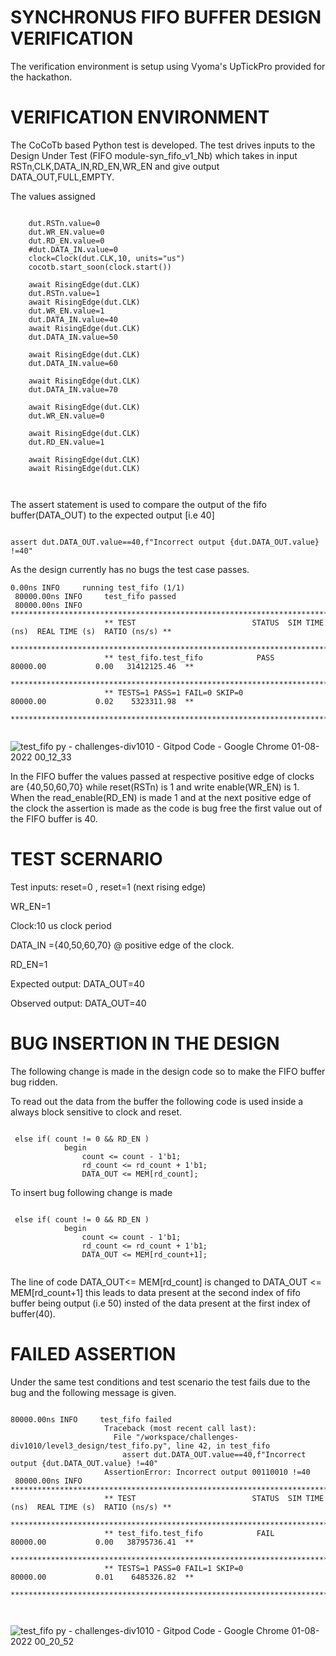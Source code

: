 # SYNCHRONUS FIFO BUFFER DESIGN VERIFICATION
The verification environment is setup using Vyoma's UpTickPro provided for the hackathon.

# VERIFICATION ENVIRONMENT
The CoCoTb based Python test is developed. The test drives inputs to the Design Under Test (FIFO module-syn_fifo_v1_Nb) which takes in input RSTn,CLK,DATA_IN,RD_EN,WR_EN and give output DATA_OUT,FULL,EMPTY.

The values assigned

```

    dut.RSTn.value=0
    dut.WR_EN.value=0
    dut.RD_EN.value=0
    #dut.DATA_IN.value=0
    clock=Clock(dut.CLK,10, units="us")
    cocotb.start_soon(clock.start())

    await RisingEdge(dut.CLK)
    dut.RSTn.value=1
    await RisingEdge(dut.CLK)
    dut.WR_EN.value=1
    dut.DATA_IN.value=40
    await RisingEdge(dut.CLK)
    dut.DATA_IN.value=50

    await RisingEdge(dut.CLK)
    dut.DATA_IN.value=60

    await RisingEdge(dut.CLK)
    dut.DATA_IN.value=70

    await RisingEdge(dut.CLK)
    dut.WR_EN.value=0

    await RisingEdge(dut.CLK)
    dut.RD_EN.value=1

    await RisingEdge(dut.CLK)
    await RisingEdge(dut.CLK)

    

```

The assert statement is used to compare the output of the fifo buffer(DATA_OUT) to the expected output [i.e 40]

```

assert dut.DATA_OUT.value==40,f"Incorrect output {dut.DATA_OUT.value} !=40"

```

As the design currently has no bugs the test case passes.

```
0.00ns INFO     running test_fifo (1/1)
 80000.00ns INFO     test_fifo passed
 80000.00ns INFO     **************************************************************************************
                     ** TEST                          STATUS  SIM TIME (ns)  REAL TIME (s)  RATIO (ns/s) **
                     **************************************************************************************
                     ** test_fifo.test_fifo            PASS       80000.00           0.00   31412125.46  **
                     **************************************************************************************
                     ** TESTS=1 PASS=1 FAIL=0 SKIP=0              80000.00           0.02    5323311.98  **
                     **************************************************************************************


```


![test_fifo py - challenges-div1010 - Gitpod Code - Google Chrome 01-08-2022 00_12_33](https://user-images.githubusercontent.com/78270386/182041222-d076a1a3-48d8-4c65-8f27-01b0f85980ea.png)


In the FIFO buffer the values passed at respective positive edge of clocks are {40,50,60,70} while reset(RSTn) is 1 and write enable(WR_EN) is 1.
When the read_enable(RD_EN) is made 1 and at the next positive edge of the clock the assertion is made as the code is bug free the first value out of the FIFO buffer is 40.


# TEST SCERNARIO

Test inputs: reset=0 
             , reset=1 (next rising edge)

WR_EN=1

Clock:10 us clock period

DATA_IN ={40,50,60,70} @ positive edge of the clock.

RD_EN=1

Expected output: DATA_OUT=40

Observed output: DATA_OUT=40

# BUG INSERTION IN THE DESIGN

The following change is made in the design code so to make the FIFO buffer bug ridden.

To read out the data from the buffer the following code is used inside a always block sensitive to clock and reset.

```

 else if( count != 0 && RD_EN )
            begin
                count <= count - 1'b1;
                rd_count <= rd_count + 1'b1;
                DATA_OUT <= MEM[rd_count];

```

To insert bug following change is made

```

 else if( count != 0 && RD_EN )
            begin
                count <= count - 1'b1;
                rd_count <= rd_count + 1'b1;
                DATA_OUT <= MEM[rd_count+1];


```

The line of code DATA_OUT<= MEM[rd_count] is changed to DATA_OUT <= MEM[rd_count+1] this leads to data present at the second index of fifo buffer being output (i.e 50) insted of the data present at the first index of buffer(40).


# FAILED ASSERTION 

Under the same test conditions and test scenario the test fails due to the bug and the following message is given.


```

80000.00ns INFO     test_fifo failed
                     Traceback (most recent call last):
                       File "/workspace/challenges-div1010/level3_design/test_fifo.py", line 42, in test_fifo
                         assert dut.DATA_OUT.value==40,f"Incorrect output {dut.DATA_OUT.value} !=40"
                     AssertionError: Incorrect output 00110010 !=40
 80000.00ns INFO     **************************************************************************************
                     ** TEST                          STATUS  SIM TIME (ns)  REAL TIME (s)  RATIO (ns/s) **
                     **************************************************************************************
                     ** test_fifo.test_fifo            FAIL       80000.00           0.00   38795736.41  **
                     **************************************************************************************
                     ** TESTS=1 PASS=0 FAIL=1 SKIP=0              80000.00           0.01    6485326.82  **
                     **************************************************************************************



```


![test_fifo py - challenges-div1010 - Gitpod Code - Google Chrome 01-08-2022 00_20_52](https://user-images.githubusercontent.com/78270386/182041706-45c88bc3-83c7-460c-a8d6-e633cf52ad8b.png)


